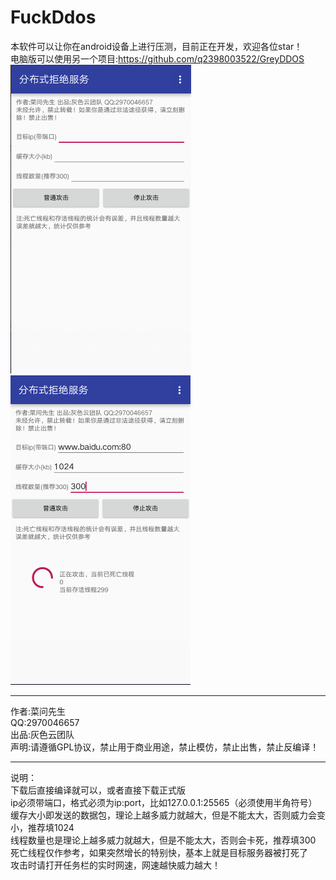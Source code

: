FuckDdos
======  
本软件可以让你在android设备上进行压测，目前正在开发，欢迎各位star！   
电脑版可以使用另一个项目:https://github.com/q2398003522/GreyDDOS  
![首页](https://github.com/greyCloudTeam/FuckDdos/blob/master/20180815-151255.png)
![正在压测时...](https://github.com/greyCloudTeam/FuckDdos/blob/master/20180815-151325.png)

-------   
作者:菜问先生  
QQ:2970046657  
出品:灰色云团队  
声明:请遵循GPL协议，禁止用于商业用途，禁止模仿，禁止出售，禁止反编译！  

---------  
说明：  
下载后直接编译就可以，或者直接下载正式版  
ip必须带端口，格式必须为ip:port，比如127.0.0.1:25565（必须使用半角符号）  
缓存大小即发送的数据包，理论上越多威力就越大，但是不能太大，否则威力会变小，推荐填1024  
线程数量也是理论上越多威力就越大，但是不能太大，否则会卡死，推荐填300  
死亡线程仅作参考，如果突然增长的特别快，基本上就是目标服务器被打死了  
攻击时请打开任务栏的实时网速，网速越快威力越大！  
